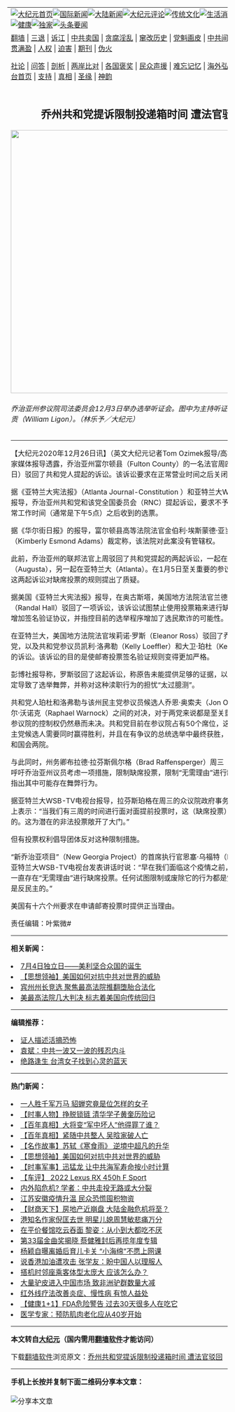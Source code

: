 <a name="1" id="1" target="_blank"></a><span id="1"></span>
<table align=center border="0"><tr><td colspan="2" VALIGN=TOP><a href="https://github.com/yiebnr363/djy/blob/master/gb/nf1351518.md#1"><img src="https://raw.githubusercontent.com/yiebnr363/www/master/t/djy/1.jpg" title="大纪元首页" alt="大纪元首页"></a><a href="https://github.com/yiebnr363/djy/blob/master/gb/n24hr.md#1"><img src="https://raw.githubusercontent.com/yiebnr363/www/master/t/djy/3.jpg" title="国际新闻" alt="国际新闻"></a><a href="https://github.com/yiebnr363/djy/blob/master/gb/nsc413.md#1"><img src="https://raw.githubusercontent.com/yiebnr363/www/master/t/djy/4.jpg" title="大陆新闻" alt="大陆新闻"></a><a href="https://github.com/yiebnr363/djy/blob/master/gb/news392.md#1"><img src="https://raw.githubusercontent.com/yiebnr363/www/master/t/djy/5.jpg" title="大纪元评论" alt="大纪元评论"></a><a href="https://github.com/yiebnr363/djy/blob/master/gb/news2007.md#1"><img src="https://raw.githubusercontent.com/yiebnr363/www/master/t/djy/6.jpg" title="传统文化" alt="传统文化"></a><a href="https://github.com/yiebnr363/djy/blob/master/gb/news2008.md#1"><img src="https://raw.githubusercontent.com/yiebnr363/www/master/t/djy/7.jpg" title="生活消费" alt="生活消费"></a><a href="https://github.com/yiebnr363/djy/blob/master/gb/ncyule.md#1"><img src="https://raw.githubusercontent.com/yiebnr363/www/master/t/djy/8.jpg" title="娱乐休闲" alt="娱乐休闲"></a><a href="https://github.com/yiebnr363/djy/blob/master/gb/nsc1002.md#1"><img src="https://raw.githubusercontent.com/yiebnr363/www/master/t/djy/9.jpg" title="健康" alt="健康"></a><a href="https://github.com/yiebnr363/djy/blob/master/gb/nf6092.md#1"><img src="https://raw.githubusercontent.com/yiebnr363/www/master/t/djy/10a.jpg" title="独家" alt="独家"></a><a href="https://github.com/yiebnr363/djy/blob/master/gb/nf4514.md#1"><img src="https://raw.githubusercontent.com/yiebnr363/www/master/t/djy/12a.jpg" title="头条要闻" alt="头条要闻"></a></td></tr>
<tr><td colspan="2" VALIGN=TOP><a target="_blank" href="https://github.com/yiebnr363/www/blob/master/README.md?zsrh#1">翻墙</a> | <a target="_blank" href="https://github.com/yiebnr363/djy/blob/master/gb/nf5657.md#1">三退</a> | <a target="_blank" href="https://github.com/yiebnr363/djy/blob/master/gb/nf6124.md#1">诉江</a> | <a target="_blank" href="https://github.com/yiebnr363/djy/blob/master/gb/nf1176117.md#1">中共卖国</a> | <a target="_blank" href="https://github.com/yiebnr363/djy/blob/master/gb/nf5773.md#1">贪腐淫乱</a> | <a target="_blank" href="https://github.com/yiebnr363/djy/blob/master/gb/nf1176115.md#1">窜改历史</a> | <a target="_blank" href="https://github.com/yiebnr363/djy/blob/master/gb/nf1176107.md#1">党魁画皮</a> | <a target="_blank" href="https://github.com/yiebnr363/djy/blob/master/gb/nf1320400.md#1">中共间谍</a> | <a target="_blank" href="https://github.com/yiebnr363/djy/blob/master/gb/nf1176114.md#1">破坏传统</a> | <a target="_blank" href="https://github.com/yiebnr363/ntdtv/blob/master/gb/prog447_1.md#1">恶贯满盈</a> | <a target="_blank" href="https://github.com/yiebnr363/djy/blob/master/gb/ncid278.md#1">人权</a> | <a target="_blank" href="https://github.com/yiebnr363/djy/blob/master/gb/nf1176111.md#1">迫害</a> | <a target="_blank" href="https://gitlab.com/szzdlab/mh-qikan/blob/master/README.md#1">期刊</a> | <a target="_blank" href="https://github.com/yiebnr363/djy/blob/master/gb/nf5562.md#1">伪火</a></p><p><a target="_blank" href="https://github.com/yiebnr363/djy/blob/master/gb/9p.md#1">社论</a> | <a target="_blank" href="https://github.com/yiebnr363/djy/blob/master/gb/nf4378.md#1">问答</a> | <a target="_blank" href="https://github.com/yiebnr363/djy/blob/master/gb/nf5792.md#1">剖析</a> | <a target="_blank" href="https://github.com/yiebnr363/djy/blob/master/gb/nf5735.md#1">两岸比对</a> | <a target="_blank" href="https://github.com/yiebnr363/djy/blob/master/gb/nf6119.md#1">各国褒奖</a> | <a target="_blank" href="https://github.com/yiebnr363/djy/blob/master/gb/nf6120.md#1">民众声援</a> | <a target="_blank" href="https://github.com/yiebnr363/djy/blob/master/gb/nf1188594.md#1">难忘记忆</a> | <a target="_blank" href="https://github.com/yiebnr363/djy/blob/master/gb/nf3180.md#1">海外弘传</a> | <a target="_blank" href="https://github.com/yiebnr363/djy/blob/master/gb/nf5410.md#1">万人上访</a> | <a target="_blank" href="https://github.com/yiebnr363/www/blob/master/README.md?zsrh#1">平台首页</a> | <a target="_blank" href="https://github.com/yiebnr363/djy/blob/master/gb/nf4386.md#1">支持</a> | <a target="_blank" href="https://github.com/yiebnr363/djy/blob/master/gb/nf4389.md#1">真相</a> | <a target="_blank" href="https://github.com/yiebnr363/djy/blob/master/gb/nf5790.md#1">圣缘</a> | <a target="_blank" href="https://github.com/yiebnr363/djy/blob/master/gb/nf4786.md#1">神韵</a></td></tr>
<tr><td VALIGN=TOP width="626"><h2 align=center>乔州共和党提诉限制投递箱时间 遭法官驳回</h2>
<img width="600" src="https://i.epochtimes.com/assets/uploads/2020/12/472691-600x400.jpg" />
<h6>乔治亚州参议院司法委员会12月3日举办选举听证会。图中为主持听证会的参议员利贡（William Ligon）。（林乐予／大纪元）
</h6>
<hr>
	<p>【大纪元2020年12月26日讯】（英文大纪元记者Tom Ozimek报导/高杉编译）据多家媒体报导透露，<ahref="https://github.com/yiebnr363/djy/blob/master/gb/tag/%E4%B9%94%E6%B2%BB%E4%BA%9A%E5%B7%9E.md#1">乔治亚州</a><ahref="https://github.com/yiebnr363/djy/blob/master/gb/tag/%E5%AF%8C%E5%B0%94%E9%A1%BF%E5%8E%BF.md#1">富尔顿县</a>（Fulton County）的一名<ahref="https://github.com/yiebnr363/djy/blob/master/gb/tag/%E6%B3%95%E5%AE%98.md#1">法官</a>周四（12月24日）驳回了<ahref="https://github.com/yiebnr363/djy/blob/master/gb/tag/%E5%85%B1%E5%92%8C%E5%85%9A.md#1">共和党</a>人提起的诉讼。该诉讼要求在正常营业时间之后关闭<ahref="https://github.com/yiebnr363/djy/blob/master/gb/tag/%E7%BC%BA%E5%B8%AD%E6%8A%95%E7%A5%A8.md#1">缺席投票</a>箱。</p>
<p>据《亚特兰大宪法报》（Atlanta Journal-Constitution ）和亚特兰大WSB-TV电视台报导，<ahref="https://github.com/yiebnr363/djy/blob/master/gb/tag/%E4%B9%94%E6%B2%BB%E4%BA%9A%E5%B7%9E.md#1">乔治亚州</a><ahref="https://github.com/yiebnr363/djy/blob/master/gb/tag/%E5%85%B1%E5%92%8C%E5%85%9A.md#1">共和党</a>和该党全国委员会（RNC）提起诉讼，要求不予接受那些在正常工作时间（通常是下午5点）之后收到的选票。</p>
<p>据《华尔街日报》的报导，<ahref="https://github.com/yiebnr363/djy/blob/master/gb/tag/%E5%AF%8C%E5%B0%94%E9%A1%BF%E5%8E%BF.md#1">富尔顿县</a>高等法院<ahref="https://github.com/yiebnr363/djy/blob/master/gb/tag/%E6%B3%95%E5%AE%98.md#1">法官</a>金伯利·埃斯蒙德·亚当斯（Kimberly Esmond Adams）裁定称，该法院对此案没有管辖权。</p>
<p>此前，乔治亚州的联邦法官上周驳回了共和党提起的两起诉讼，一起在奥古斯塔（Augusta），另一起在亚特兰大（Atlanta）。在1月5日至关重要的参议员选举之前，这两起诉讼对<ahref="https://github.com/yiebnr363/djy/blob/master/gb/tag/%E7%BC%BA%E5%B8%AD%E6%8A%95%E7%A5%A8.md#1">缺席投票</a>的规则提出了质疑。</p>
<p>据美国《亚特兰大宪法报》报导，在奥古斯塔，美国地方法院法官兰德尔?霍尔（Randal Hall）驳回了一项诉讼，该诉讼试图禁止使用投票箱来进行缺席选票，以及增加签名验证协议，并指控目前的选举程序增加了选民欺诈的可能性。</p>
<p>在亚特兰大，美国地方法院法官埃莉诺·罗斯（Eleanor Ross）驳回了乔治亚州共和党，以及共和党参议员凯利·洛弗勒（Kelly Loeffler）和大卫·珀杜（Kelly Loeffler）的诉讼。该诉讼的目的是使邮寄投票签名验证规则变得更加严格。</p>
<p>彭博社报导称，罗斯驳回了这起诉讼，称原告未能提供足够的证据，以证明当前的规定导致了选举舞弊，并称对这种渎职行为的担忧“太过臆测”。</p>
<p>共和党人珀杜和洛弗勒与该州民主党参议员候选人乔恩·奥索夫（Jon Ossoff）和拉斐尔·沃诺克（Raphael Warnock）之间的对决，对于两党来说都是至关重要的，因为参议院的控制权仍然悬而未决。共和党目前在参议院占有50个席位，这意味着两位民主党候选人需要同时赢得胜利，并且在有争议的总统选举中最终获胜，才能控制白宫和国会两院。</p>
<p>与此同时，州务卿布拉德·拉芬斯佩尔格（Brad Raffensperger）周三（12月23日）呼吁乔治亚州议员考虑一项措施，限制缺席投票，限制“无需理由”进行缺席投票，并指出其中可能存在舞弊行为。</p>
<p>据亚特兰大WSB-TV电视台报导，拉芬斯珀格在周三的众议院政府事务委员会听证会上表示：“当我们有三周的时间进行面对面提前投票时，这（缺席投票）是没有意义的。这为潜在的非法投票敞开了大门。”</p>
<p>但有投票权利倡导团体反对这种限制措施。</p>
<p>“新乔治亚项目”（New Georgia Project）的首席执行官恩塞·乌福特（Nse Ufot）在亚特兰大WSB-TV电视台发表讲话时说：“早在我们面临这个疫情之前，乔治亚州就一直存在“无需理由”进行缺席投票。任何试图限制或废除它的行为都是党派之争，都是反民主的。”</p>
<p>美国有十六个州要求在申请邮寄投票时提供正当理由。</p>
<p>责任编辑：叶紫微#</p>
	
<hr>


<strong>相关新闻：</strong>
<li><a href="https://github.com/yiebnr363/djy/blob/master/gb/22/7/3/n13772785.md#1">7月4日独立日——美利坚合众国的诞生</a></li>
<li><a href="https://github.com/yiebnr363/djy/blob/master/gb/22/6/3/n13751729.md#1">【思想领袖】美国如何对抗中共对世界的威胁</a></li>
<li><a href="https://github.com/yiebnr363/djy/blob/master/gb/22/7/3/n13772716.md#1">宾州州长竞选 聚焦最高法院推翻堕胎合法化</a></li>
<li><a href="https://github.com/yiebnr363/djy/blob/master/gb/22/6/30/n13770968.md#1">美最高法院几大判决 标志着美国向传统回归</a></li>
<hr>


<strong>编辑推荐：</strong>
<li><a href="https://github.com/ychojm359/djy/blob/master/gb/16/8/7/n8177641.md?dfh#1" target="_blank">证人描述活摘恐怖</a></li><li><a href="https://github.com/tsiac2612/djy/blob/master/gb/18/2/27/n10175949.md#1" target="_blank">袁斌：中共一波又一波的残忍内斗</a></li><li><a href="https://github.com/tsiac2612/djy/blob/master/gb/18/7/22/n10581299.md#1" target="_blank">绝路逢生  台湾女子找到心灵的蓝天</a></li>
<hr>

<strong>热门新闻：</strong>
<li><a href="https://github.com/yiebnr363/djy/blob/master/gb/22/6/23/n13766054.md#1">一人胜千军万马 貂蝉究竟是位怎样的女子</a></li>
<li><a href="https://github.com/yiebnr363/djy/blob/master/gb/22/6/26/n13767801.md#1">【时事人物】挣脱锁链 清华学子黄奎历险记</a></li>
<li><a href="https://github.com/yiebnr363/djy/blob/master/gb/22/6/8/n13755127.md#1">【百年真相】大将变“军中坏人”他得罪了谁？</a></li>
<li><a href="https://github.com/yiebnr363/djy/blob/master/gb/22/5/27/n13746984.md#1">【百年真相】紧随中共整人 吴晗家破人亡</a></li>
<li><a href="https://github.com/yiebnr363/djy/blob/master/gb/22/6/25/n13767354.md#1">【名作故事】苏轼《寒食雨》 逆境中超凡的升华</a></li>
<li><a href="https://github.com/yiebnr363/djy/blob/master/gb/22/6/3/n13751729.md#1">【思想领袖】美国如何对抗中共对世界的威胁</a></li>
<li><a href="https://github.com/yiebnr363/djy/blob/master/gb/22/7/2/n13772289.md#1">【时事军事】迅猛龙 让中共海军寿命按小时计算</a></li>
<li><a href="https://github.com/yiebnr363/djy/blob/master/gb/22/7/2/n13771975.md#1">【车评】 2022 Lexus RX 450h F Sport</a></li>
<li><a href="https://github.com/yiebnr363/djy/blob/master/gb/22/7/2/n13771996.md#1">内外陷危机? 学者：中共走投无路或大分裂</a></li>
<li><a href="https://github.com/yiebnr363/djy/blob/master/gb/22/7/2/n13771992.md#1">江苏安徽疫情升温 民众恐慌囤积物资</a></li>
<li><a href="https://github.com/yiebnr363/djy/blob/master/gb/22/7/1/n13771665.md#1">【财商天下】房地产近崩盘 大陆金融危机将至？</a></li>
<li><a href="https://github.com/yiebnr363/djy/blob/master/gb/22/7/3/n13772810.md#1">港知名作家倪匡去世 明星儿媳周慧敏悲痛万分</a></li>
<li><a href="https://github.com/yiebnr363/djy/blob/master/gb/22/7/1/n13771717.md#1">在平价餐馆吃云吞面 黎姿：从小到大都吃不厌</a></li>
<li><a href="https://github.com/yiebnr363/djy/blob/master/gb/22/7/2/n13771987.md#1">第33届金曲奖揭晓 蔡健雅封后再揽年度专辑</a></li>
<li><a href="https://github.com/yiebnr363/djy/blob/master/gb/22/7/1/n13771679.md#1">杨颖自曝离婚后育儿卡关 “小海绵”不愿上网课</a></li>
<li><a href="https://github.com/yiebnr363/djy/blob/master/gb/22/7/3/n13772742.md#1">说香港加油遭攻击 张学友：盼中国人以理服人</a></li>
<li><a href="https://github.com/yiebnr363/djy/blob/master/gb/22/7/2/n13771858.md#1">搭机时邻座乘客体型太庞大 应该怎么办？</a></li>
<li><a href="https://github.com/yiebnr363/djy/blob/master/gb/22/7/1/n13771644.md#1">大量驴皮进入中国市场 致非洲驴群数量大减</a></li>
<li><a href="https://github.com/yiebnr363/djy/blob/master/gb/22/5/27/n13746798.md#1">红外线疗法改善炎症、慢性病 有惊人益处</a></li>
<li><a href="https://github.com/yiebnr363/djy/blob/master/gb/22/7/1/n13771481.md#1">【健康1+1】FDA危险警告 过去30天很多人在吃它</a></li>
<li><a href="https://github.com/yiebnr363/djy/blob/master/gb/22/7/1/n13771635.md#1">医学专家：预防肌肉老化应从40岁开始</a></li>
<hr>

<strong>本文转自<a href="https://www.epochtimes.com">大纪元</a>（国内需用<a href="https://github.com/yiebnr363/www/blob/master/README.md#8">翻墙软件</a>才能访问）</strong><p>下载<a href="https://github.com/yiebnr363/www/blob/master/README.md#8">翻墙软件</a>浏览原文：<a href="https://www.epochtimes.com/gb/20/12/26/n12645718.htm">乔州共和党提诉限制投递箱时间 遭法官驳回</a></p><hr>

<strong>手机上长按并复制下面二维码分享本文章：</strong><br><br><img src="https://chart.apis.google.com/chart?cht=qr&chs=240x240&choe=UTF-8&chld=M|2&chl=https://github.com/yiebnr363/djy/blob/master/gb/20/12/26/n12645718.md%231" title="分享本文章"></td><td VALIGN=TOP><a href="https://github.com/yiebnr363/djy/blob/master/gb/16/1/21/n4622075.md?dfh#1" target="_blank"><img src="https://raw.githubusercontent.com/yiebnr363/djy/master/gb/300/wei-f1.jpg" title="中共的伪火骗局"  alt="中共的伪火骗局"></a><br><a href="https://github.com/yiebnr363/www/blob/master/README.md?dfh#9" target="_blank"><img src="https://raw.githubusercontent.com/yiebnr363/djy/master/gb/300/yong-h.jpg" title="永恒的见证"  alt="永恒的见证"></a><br><a href="https://github.com/yiebnr363/djy/blob/master/gb/13/9/29/n3974789.md?dfh#1" target="_blank"><img src="https://raw.githubusercontent.com/yiebnr363/djy/master/gb/300/shang-lnz.jpg" title="善良女子被中共投男牢"  alt="善良女子被中共投男牢"></a><br><a href="https://github.com/yiebnr363/djy/blob/master/gb/16/3/16/n4663449.md?dfh#1" target="_blank"><img src="https://raw.githubusercontent.com/yiebnr363/djy/master/gb/300/huo-z3.jpg" title="警卫目击活摘器官"  alt="警卫目击活摘器官"></a><br><a href="https://github.com/yiebnr363/djy/blob/master/gb/16/8/7/n8177641.md?dfh#1" target="_blank"><img src="https://raw.githubusercontent.com/yiebnr363/djy/master/gb/300/huo-z4.jpg" title="证人描述活摘恐怖"  alt="证人描述活摘恐怖"></a><br><a href="https://github.com/yiebnr363/djy/blob/master/gb/10/4/19/n2881569.md?dfh#1" target="_blank"><img src="https://raw.githubusercontent.com/yiebnr363/djy/master/gb/300/huo-z1.jpg" title="揭开活摘器官黑幕"  alt="揭开活摘器官黑幕"></a><br><a href="https://github.com/yiebnr363/djy/blob/master/gb/10/11/7/n3077476.md?dfh#1" target="_blank"><img src="https://raw.githubusercontent.com/yiebnr363/djy/master/gb/300/ma-ks.jpg" title="马克思的成魔之路"  alt="马克思的成魔之路"></a><br><a href="https://github.com/yiebnr363/djy/blob/master/gb/14/6/9/n4173977.md?dfh#1" target="_blank"><img src="https://raw.githubusercontent.com/yiebnr363/djy/master/gb/300/chang-zs.jpg" title="藏字石 蕴天机"  alt="藏字石 蕴天机"></a><br><a href="https://github.com/yiebnr363/djy/blob/master/gb/18/5/10/n10381511.md?dfh#1" target="_blank"><img src="https://raw.githubusercontent.com/yiebnr363/djy/master/gb/300/st1.jpg" title="关注三亿人三退"  alt="关注三亿人三退"></a><br><a href="https://github.com/yiebnr363/djy/blob/master/gb/18/3/21/n10237682.md?dfh#1" target="_blank"><img src="https://raw.githubusercontent.com/yiebnr363/djy/master/gb/300/jie-t.jpg" title="解体中共复兴中华"  alt="解体中共复兴中华"></a><br><a href="https://github.com/yiebnr363/djy/blob/master/gb/9/2/9/n2422991.md?dfh#1" target="_blank"><img src="https://raw.githubusercontent.com/yiebnr363/djy/master/gb/300/gao-zs.jpg" title="中共迫害良心律师"  alt="中共迫害良心律师"></a><br><a href="https://github.com/yiebnr363/djy/blob/master/gb/18/12/9/n10900044.md?dfh#1" target="_blank"><img src="https://raw.githubusercontent.com/yiebnr363/djy/master/gb/300/sj1.jpg" title="三百多万人举报江泽民"  alt="三百多万人举报江泽民"></a><br><a href="https://github.com/yiebnr363/djy/blob/master/gb/18/8/28/n10672014.md?dfh#1" target="_blank"><img src="https://raw.githubusercontent.com/yiebnr363/djy/master/gb/300/sj2.jpg" title="这些官员为何起诉江泽民"  alt="这些官员为何起诉江泽民"></a><br><a href="https://github.com/yiebnr363/djy/blob/master/gb/8/12/18/n2367165.md?dfh#1" target="_blank"><img src="https://raw.githubusercontent.com/yiebnr363/djy/master/gb/300/liangan.jpg" title="海峡两岸的强烈对比"  alt="海峡两岸的强烈对比"></a><br><a href="https://github.com/yiebnr363/djy/blob/master/gb/15/12/10/n4593139.md?dfh#1" target="_blank"><img src="https://raw.githubusercontent.com/yiebnr363/djy/master/gb/300/jia-ndzl.jpg" title="加拿大总理的贺信"  alt="加拿大总理的贺信"></a><br><a href="https://github.com/yiebnr363/djy/blob/master/gb/11/6/17/n3289382.md?dfh#1" target="_blank"><img src="https://raw.githubusercontent.com/yiebnr363/djy/master/gb/300/xiao-wd.jpg" title="探寻真相兼听则明"  alt="探寻真相兼听则明"></a><br><a href="https://github.com/yiebnr363/djy/blob/master/gb/18/10/27/n10812623.md?dfh#1" target="_blank"><img src="https://raw.githubusercontent.com/yiebnr363/djy/master/gb/300/yindu.jpg" title="印度媒体报道东方"  alt="印度媒体报道东方"></a><br><a href="https://github.com/yiebnr363/djy/blob/master/gb/18/6/9/n10469652.md?dfh#1" target="_blank"><img src="https://raw.githubusercontent.com/yiebnr363/djy/master/gb/300/xie-j.jpg" title="不一样的海外校园"  alt="不一样的海外校园"></a><br><a href="https://github.com/yiebnr363/djy/blob/master/gb/7/4/5/n1669415.md?dfh#1" target="_blank"><img src="https://raw.githubusercontent.com/yiebnr363/djy/master/gb/300/li-up.jpg" title="从大师到徒弟的传奇"  alt="从大师到徒弟的传奇"></a><br><a href="https://github.com/yiebnr363/djy/blob/master/gb/17/5/26/n9191512.md?dfh#1" target="_blank"><img src="https://raw.githubusercontent.com/yiebnr363/djy/master/gb/300/zfl2.jpg" title="亿万人与东方一本奇书"  alt="亿万人与东方一本奇书"></a><br><a href="https://github.com/yiebnr363/djy/blob/master/gb/13/11/27/n4020290.md?dfh#1" target="_blank"><img src="https://raw.githubusercontent.com/yiebnr363/djy/master/gb/300/zhen-h.jpg" title="大陆见不到的震撼场面"  alt="大陆见不到的震撼场面"></a><br><a href="https://github.com/yiebnr363/djy/blob/master/gb/15/7/17/n4482910.md?dfh#1" target="_blank"><img src="https://raw.githubusercontent.com/yiebnr363/djy/master/gb/300/dalu-sk.jpg" title="人心向善 大陆当初盛况"  alt="人心向善 大陆当初盛况"></a><br><a href="https://github.com/yiebnr363/djy/blob/master/gb/19/1/5/n10955468.md?dfh#1" target="_blank"><img src="https://raw.githubusercontent.com/yiebnr363/djy/master/gb/300/zfl1.jpg" title="追寻真理 这书讲什么"  alt="追寻真理 这书讲什么"></a><br><a href="https://github.com/yiebnr363/www/blob/master/README.md?dfh#1" target="_blank"><img src="https://raw.githubusercontent.com/yiebnr363/djy/master/gb/300/fq1.jpg" title="下载免费翻墙软件"  alt="下载免费翻墙软件"></a><br></td></tr></table>
